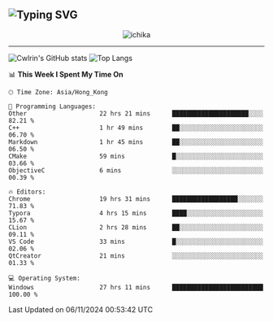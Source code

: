 ![Typing SVG](https://readme-typing-svg.demolab.com?font=Jost&size=24&pause=1000&color=7799EE&vCenter=true&multiline=true&random=false&width=435&height=100&lines=Hi+there;I'm+Sakurakouji+Nanaha;You+can+also+tell+me+Cwlrin%E2%98%86)
---
<p align="center">
  <img src="https://image.cwlrin.wiki/images/2024/06/17/Happy-Birthday2023---.png" alt="ichika" border="0" />
</p>

---
![Cwlrin's GitHub stats](https://github-readme-stats.vercel.app/api?username=cwlrin&show_icons=true&theme=buefy)
![Top Langs](https://github-readme-stats.vercel.app/api/top-langs/?username=cwlrin&layout=compact&hide=html,css)

<!--START_SECTION:waka-->
📊 **This Week I Spent My Time On** 

```text
🕑︎ Time Zone: Asia/Hong_Kong

💬 Programming Languages: 
Other                    22 hrs 21 mins      █████████████████████░░░░   82.21 % 
C++                      1 hr 49 mins        ██░░░░░░░░░░░░░░░░░░░░░░░   06.70 % 
Markdown                 1 hr 45 mins        ██░░░░░░░░░░░░░░░░░░░░░░░   06.50 % 
CMake                    59 mins             █░░░░░░░░░░░░░░░░░░░░░░░░   03.66 % 
ObjectiveC               6 mins              ░░░░░░░░░░░░░░░░░░░░░░░░░   00.39 % 

🔥 Editors: 
Chrome                   19 hrs 31 mins      ██████████████████░░░░░░░   71.83 % 
Typora                   4 hrs 15 mins       ████░░░░░░░░░░░░░░░░░░░░░   15.67 % 
CLion                    2 hrs 28 mins       ██░░░░░░░░░░░░░░░░░░░░░░░   09.11 % 
VS Code                  33 mins             █░░░░░░░░░░░░░░░░░░░░░░░░   02.06 % 
QtCreator                21 mins             ░░░░░░░░░░░░░░░░░░░░░░░░░   01.33 % 

💻 Operating System: 
Windows                  27 hrs 11 mins      █████████████████████████   100.00 % 
```


 Last Updated on 06/11/2024 00:53:42 UTC
<!--END_SECTION:waka-->

